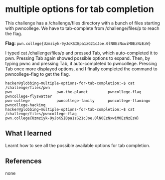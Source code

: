 # multiple options for tab completion

This challenge has a /challenge/files directory with a bunch of files starting with pwncollege. We have to tab-complete from /challenge/files/p to reach the flag.

**Flag:** `pwn.college{Uzmziyk-9yJoKSIBpa1zG21cJoe.0lN0EzNxwiM0EzNzEzW}`

I typed cat /challenge/files/p and pressed Tab, which auto-completed it to pwn. Pressing Tab again showed possible options to expand. Then, by typing pwnc and pressing Tab, it auto-completed to pwncollege. Pressing Tab once more displayed options, and I finally completed the command to pwncollege-flag to get the flag.

```
hacker@globbing~multiple-options-for-tab-completion:~$ cat /challenge/files/pwn
pwn                    pwn-the-planet         pwncollege-flag        pwncollege-flyswatter  
pwn-college            pwncollege-family      pwncollege-flamingo    pwncollege-hacking     
hacker@globbing~multiple-options-for-tab-completion:~$ cat /challenge/files/pwncollege-flag
pwn.college{Uzmziyk-9yJoKSIBpa1zG21cJoe.0lN0EzNxwiM0EzNzEzW}
```

## What I learned

Learnt how to see all the possible available options for tab completion.

## References

none